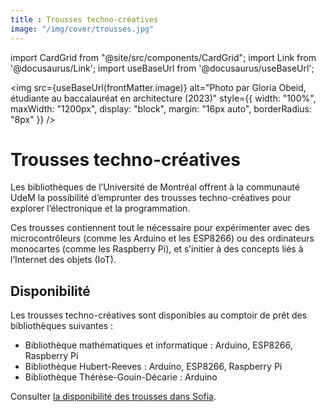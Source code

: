 ```yaml
---
title : Trousses techno-créatives
image: "/img/cover/trousses.jpg"
---
```


import CardGrid from "@site/src/components/CardGrid";
import Link from '@docusaurus/Link';
import useBaseUrl from '@docusaurus/useBaseUrl';

<img 
  src={useBaseUrl(frontMatter.image)} 
  alt="Photo par Gloria Obeid, étudiante au baccalauréat en architecture (2023)"
  style={{
    width: "100%",
    maxWidth: "1200px",
    display: "block",
    margin: "16px auto",
    borderRadius: "8px"
  }} 
/>

# Trousses techno-créatives

Les bibliothèques de l’Université de Montréal offrent à la communauté UdeM la possibilité d’emprunter des trousses techno-créatives pour explorer l’électronique et la programmation.

Ces trousses contiennent tout le nécessaire pour expérimenter avec des microcontrôleurs (comme les Arduino et les ESP8266) ou des ordinateurs monocartes (comme les Raspberry Pi), et s’initier à des concepts liés à l’Internet des objets (IoT).

## Disponibilité
Les trousses techno-créatives sont disponibles au comptoir de prêt des bibliothèques suivantes :

- Bibliothèque mathématiques et informatique : Arduino, ESP8266, Raspberry Pi
- Bibliothèque Hubert-Reeves : Arduino, ESP8266, Raspberry Pi
- Bibliothèque Thérèse-Gouin-Décarie : Arduino

Consulter [la disponibilité des trousses dans Sofia](https://umontreal.on.worldcat.org/oclc/1285957249).